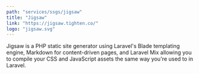 ```yaml
---
path: "services/ssgs/jigsaw"
title: "Jigsaw"
link: "https://jigsaw.tighten.co/"
logo: "jigsaw.svg"
---
```


Jigsaw is a PHP static site generator using Laravel's Blade templating engine, Markdown for content-driven pages, and Laravel Mix allowing you to compile your CSS and JavaScript assets the same way you're used to in Laravel.
